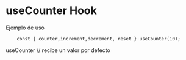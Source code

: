 # useCounter Hook

Ejemplo de uso
```
    const { counter,increment,decrement, reset } useCounter(10);
```

useCounter // recibe un valor por defecto